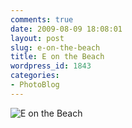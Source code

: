 ```yaml
---
comments: true
date: 2009-08-09 18:08:01
layout: post
slug: e-on-the-beach
title: E on the Beach
wordpress_id: 1843
categories:
- PhotoBlog
---
```


![E on the Beach](http://ryanfitzer.com/main/wp-content/uploads/2009/08/DSC_0086.jpg)
